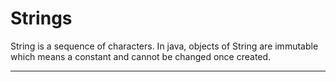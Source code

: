 # Strings
String is a sequence of characters. In java, objects of String are immutable which means a constant and cannot be changed once created. 
*******************************************************************************************************************************************
